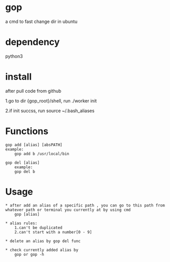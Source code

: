 # gop
a cmd to fast change dir in ubuntu

# dependency
python3

# install
after pull code from github

1.go to dir {gop_root}/shell, run 
	./worker init

2.if init succss, run 
	source ~/.bash_aliases

# Functions
	gop add [alias] [absPATH]
	example: 
		gop add b /usr/local/bin

	gop del [alias] 
		example: 
		gop del b 

# Usage
	* after add an alias of a specific path , you can go to this path from whatever path or terminal you currently at by using cmd
		gop [alias]

	* alias rules: 
		1.can't be duplicated  
		2.can't start with a number[0 - 9]

	* delete an alias by gop del func
	
	* check currently added alias by 
		gop or gop -h